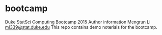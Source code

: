 # bootcamp
Duke StatSci Computing Bootcamp 2015
Author information
Mengrun Li ml339@stat.duke.edu
This repo contains demo noterials for the bootcamp.